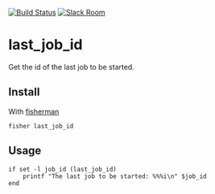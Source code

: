 [![Build Status][travis-badge]][travis-link]
[![Slack Room][slack-badge]][slack-link]

# last_job_id

Get the id of the last job to be started.

## Install

With [fisherman]

```
fisher last_job_id
```

## Usage

```fish
if set -l job_id (last_job_id)
    printf "The last job to be started: %%%i\n" $job_id
end
```

[travis-link]: https://travis-ci.org/fisherman/last_job_id
[travis-badge]: https://img.shields.io/travis/fisherman/last_job_id.svg?style=flat-square
[slack-link]: https://fisherman-wharf.herokuapp.com/
[slack-badge]: https://img.shields.io/badge/slack-join%20the%20chat-00B9FF.svg?style=flat-square
[fisherman]: https://github.com/fisherman/fisherman
